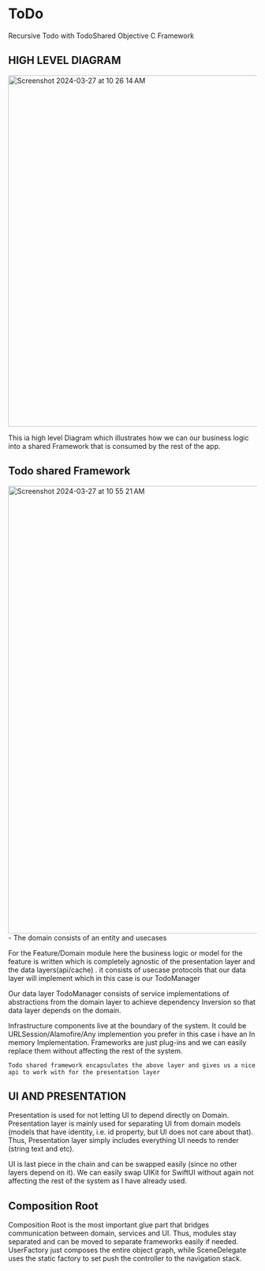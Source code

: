 # ToDo
Recursive Todo with TodoShared Objective C Framework

## HIGH LEVEL DIAGRAM
<img width="711" alt="Screenshot 2024-03-27 at 10 26 14 AM" src="https://github.com/abdahad1996/ToDo/assets/28492677/656885c6-e6cb-4e9c-ad47-29dcd98991ea">

This ia high level Diagram which illustrates how we can our business logic into a shared Framework that is consumed by the rest of the app.

## Todo shared Framework
<img width="906" alt="Screenshot 2024-03-27 at 10 55 21 AM" src="https://github.com/abdahad1996/ToDo/assets/28492677/18b208f8-cf87-4076-8c13-83fd9134d3cb">
- The domain consists of an entity and usecases 

For the Feature/Domain module here the business logic or model for the feature is written which is completely agnostic of the presentation layer and the data layers(api/cache) . it consists of usecase protocols that our data layer will implement which in this case is our TodoManager

Our data layer TodoManager consists of service implementations of abstractions from the domain layer to achieve dependency Inversion so that data layer depends on the domain.

Infrastructure components live at the boundary of the system. It could be URLSession/Alamofire/Any implemention you prefer in this case i have an In memory Implementation. Frameworks are just plug-ins and we can easily replace them without affecting the rest of the system.

`Todo shared framework encapsulates the above layer and gives us a nice api to work with for the presentation layer`

## UI AND PRESENTATION
Presentation is used for not letting UI to depend directly on Domain. Presentation layer is mainly used for separating UI from domain models (models that have identity, i.e. id property, but UI does not care about that). Thus, Presentation layer simply includes everything UI needs to render (string text and etc).

UI is last piece in the chain and can be swapped easily (since no other layers depend on it). We can easily swap UIKit for SwiftUI without again not affecting the rest of the system as I have already used.

## Composition Root
Composition Root is the most important glue part that bridges communication between domain, services and UI.  Thus, modules stay separated and can be moved to separate frameworks easily if needed. UserFactory just composes the entire object graph, while SceneDelegate uses the static factory to set push the controller to the navigation stack.
